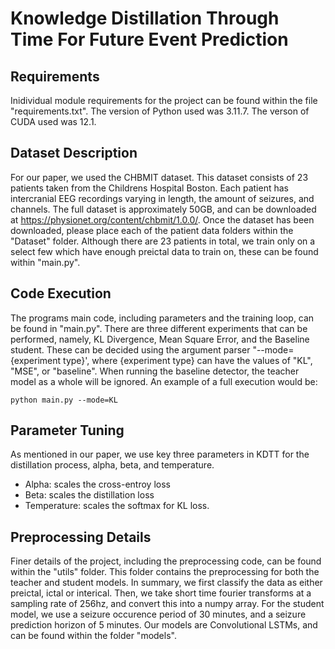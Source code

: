 # Knowledge Distillation Through Time For Future Event Prediction #

## Requirements ## 

Inidividual module requirements for the project can be found within the file "requirements.txt". The version of Python used was 3.11.7. The verson of CUDA used was 12.1.

## Dataset Description ##

For our paper, we used the CHBMIT dataset. This dataset consists of 23 patients taken from the Childrens Hospital Boston. Each patient has intercranial EEG recordings varying in length, the amount of seizures, and channels. The full dataset is approximately 50GB, and can be downloaded at https://physionet.org/content/chbmit/1.0.0/. Once the dataset has been downloaded, please place each of the patient data folders within the "Dataset" folder. Although there are 23 patients in total, we train only on a select few which have enough preictal data to train on, these can be found within "main.py". 

## Code Execution ##

The programs main code, including parameters and the training loop, can be found in "main.py". There are three different experiments that can be performed, namely, KL Divergence, Mean Square Error, and the Baseline student. These can be decided using the argument parser "--mode={experiment type}', where {experiment type} can have the values of "KL", "MSE", or "baseline". When running the baseline detector, the teacher model as a whole will be ignored. An example of a full execution would be: 

```python main.py --mode=KL```

## Parameter Tuning ## 

As mentioned in our paper, we use key three parameters in KDTT for the distillation process, alpha, beta, and temperature. 
* Alpha: scales the cross-entroy loss
* Beta: scales the distillation loss
* Temperature: scales the softmax for KL loss. 

## Preprocessing Details ##

Finer details of the project, including the preprocessing code, can be found within the "utils" folder. This folder contains the preprocessing for both the teacher and student models. In summary, we first classify the data as either preictal, ictal or interical. Then, we take short time fourier transforms at a sampling rate of 256hz, and convert this into a numpy array. For the student model, we use a seizure occurence period of 30 minutes, and a seizure prediction horizon of 5 minutes. Our models are Convolutional LSTMs, and can be found within the folder "models".
